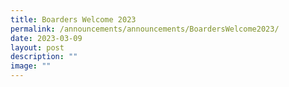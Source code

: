 ```yaml
---
title: Boarders Welcome 2023
permalink: /announcements/announcements/BoardersWelcome2023/
date: 2023-03-09
layout: post
description: ""
image: ""
---
```

